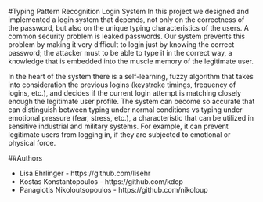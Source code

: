 #Typing Pattern Recognition Login System
In this project we designed and implemented a login system that depends, not only on the correctness of the password, but also on the unique typing characteristics of the users. A common security problem is leaked passwords. Our system prevents this problem by making it very difficult to login just by knowing the correct password; the attacker must to be able to type it in the correct way, a knowledge that is embedded into the muscle memory of the legitimate user.

In the heart of the system there is a self-learning, fuzzy algorithm that takes into consideration the previous logins (keystroke timings, frequency of logins, etc.), and decides if the current login attempt is matching closely enough the legitimate user profile. The system can become so accurate that can distinguish between typing under normal conditions vs typing under emotional pressure (fear, stress, etc.), a characteristic that can be utilized in sensitive industrial and military systems. For example, it can prevent legitimate users from logging in, if they are subjected to emotional or physical force.

##Authors
<ul>
  <li>Lisa Ehrlinger - https://github.com/lisehr</li>
  <li>Kostas Konstantopoulos - https://github.com/kdop</li>
  <li>Panagiotis Nikoloutsopoulos - https://github.com/nikoloup</li>
</ul>
